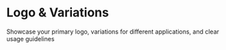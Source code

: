 # Logo & Variations

Showcase your primary logo, variations for different applications, and clear usage guidelines